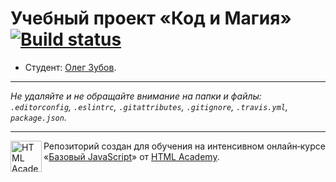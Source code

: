 # Учебный проект «Код и Магия» [![Build status][travis-image]][travis-url]

* Студент: [Олег Зубов](https://up.htmlacademy.ru/javascript/9/user/42701).

---

_Не удаляйте и не обращайте внимание на папки и файлы:_<br>
_`.editorconfig`, `.eslintrc`, `.gitattributes`, `.gitignore`, `.travis.yml`, `package.json`._

---

<a href="https://htmlacademy.ru/intensive/javascript"><img align="left" width="50" height="50" title="HTML Academy" src="https://up.htmlacademy.ru/static/img/intensive/javascript/logo-for-github.svg"></a>

Репозиторий создан для обучения на интенсивном онлайн‑курсе «[Базовый JavaScript](https://htmlacademy.ru/intensive/javascript)» от [HTML Academy](https://htmlacademy.ru).

[travis-image]: https://travis-ci.org/htmlacademy-javascript/42701-code-and-magick.svg?branch=master
[travis-url]: https://travis-ci.org/htmlacademy-javascript/42701-code-and-magick
